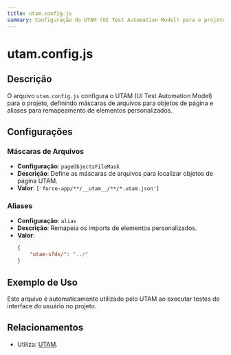 ```yaml
---
title: utam.config.js
summary: Configuração do UTAM (UI Test Automation Model) para o projeto.
---
```


# utam.config.js

## Descrição
O arquivo `utam.config.js` configura o UTAM (UI Test Automation Model) para o projeto, definindo máscaras de arquivos para objetos de página e aliases para remapeamento de elementos personalizados.

## Configurações

### Máscaras de Arquivos
- **Configuração**: `pageObjectsFileMask`
- **Descrição**: Define as máscaras de arquivos para localizar objetos de página UTAM.
- **Valor**: `['force-app/**/__utam__/**/*.utam.json']`

### Aliases
- **Configuração**: `alias`
- **Descrição**: Remapeia os imports de elementos personalizados.
- **Valor**:
  ```json
  {
      "utam-sfdx/": "../"
  }
  ```

## Exemplo de Uso
Este arquivo é automaticamente utilizado pelo UTAM ao executar testes de interface do usuário no projeto.

## Relacionamentos

- Utiliza: [UTAM](https://github.com/salesforce/utam-js).